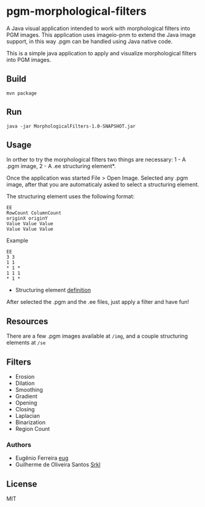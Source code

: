pgm-morphological-filters
=========================

A Java visual application intended to work with morphological filters into PGM images. This application uses imageio-pnm to extend the Java image support, in this way .pgm can be handled using Java native code.

This is a simple java application to apply and visualize morphological filters into PGM images.

## Build

```mvn package```

## Run

```java -jar MorphologicalFilters-1.0-SNAPSHOT.jar```

## Usage 

In orther to try the morphological filters two things are necessary: 1 - A .pgm image, 2 - A .ee structuring element*.

Once the application was started File > Open Image. Selected any .pgm image, after that you are automaticaly asked to select a structuring element.

The structuring element uses the following format:

```
EE
RowCount ColumnCount
originX originY
Value Value Value
Value Value Value
```

Example

```
EE
3 3
1 1
* 1 *
1 1 1
* 1 *
```

* Structuring element [definition](http://homepages.inf.ed.ac.uk/rbf/HIPR2/strctel.htm)


After selected the .pgm and the .ee files, just apply a filter and have fun!


## Resources

There are a few .pgm images available at ```/img```, and a couple structuring elements at ```/se```

## Filters 
* Erosion
* Dilation
* Smoothing
* Gradient
* Opening
* Closing
* Laplacian
* Binarization
* Region Count

### Authors ###

* Eugênio Ferreira [eug](https://github.com/eug)
* Guilherme de Oliveira Santos [Srkl](https://github.com/Srkl)

## License

MIT
